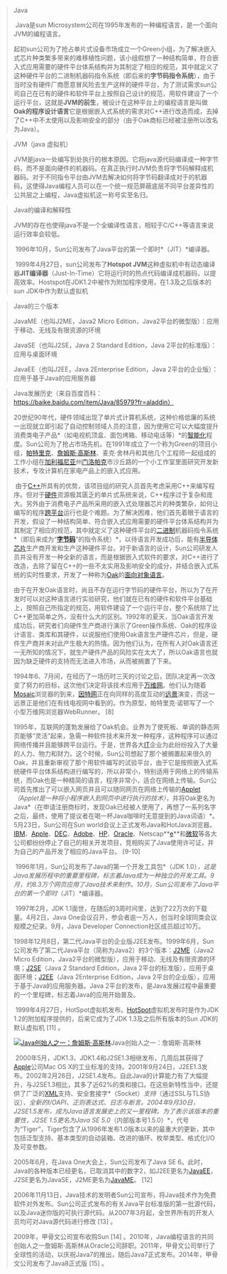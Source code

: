 > Java
>
> ​		Java是sun Microsystem公司在1995年发布的一种编程语言，是一个面向JVM的编程语言。
>
> ​		起初sun公司为了抢占单片式设备市场成立一个Green小组，为了解决嵌入式芯片种类繁多带来的难移植性问题，该小组假想了一种结构简单，符合嵌入式应用需要的硬件平台体系结构并为其制定了相应的规范，其中就定义了这种硬件平台的二进制机器码指令系统（即后来的**字节码指令系统**），由于当时没有硬件厂商愿意冒风险去生产这样的硬件平台，为了测试需求sun公司自己在已有的硬件和软件平台上按照自己设计的规范，用软件建设了一个运行平台，这就是**JVM的前生**，被设计在这种平台上的编程语言是叫做**Oak的程序设计语言**它是根据嵌入式系统的需求对C++进行改造而成，去掉了C++中不太使用以及影响安全的部分（由于Oak商标已经被注册所以改名为Java）。

> JVM（java 虚拟机）
>
> ​		JVM是java一处编写到处执行的根本原因。它将java源代码编译成一种字节码，而不是面向硬件的机器码。在真正执行时JVM负责将字节码解释成机器码。对于不同指令平台由JVM去解决如何将字节码翻译成对于的机器码，这使得Java编程人员可以在一个统一规范屏蔽底层不同平台差异性的公共层之上编程，Java虚拟机这一称号实至名归。

> Java的编译和解释性
>
> ​		JVM的存在也使得java不是一个全编译性语言，相较于C/C++等语言来说运行效率会较低。
>
> ​		1996年10月，Sun公司发布了Java平台的第一个即时*（JIT）*编译器。
>
> ​		1999年4月27日，sun公司发布了**Hotspot JVM**这种虚拟机中有动态编译器**JIT编译器**（Just-In-Time）它将运行时的热点代码编译成机器码，以提高效率。Hostspot在JDK1.2中被作为附加程序使用，在1.3及之后版本的sun JDK中作为默认虚拟机

> Java的三个版本
>
> JavaME（也叫J2ME，Java2 Micro Edition，Java2平台的微型版）：应用于移动、无线及有限资源的环境
>
> JavaSE（也叫J2SE，Java 2 Standard Edition，Java 2平台的标准版）：应用与桌面环境
>
> JavaEE（也叫J2EE，Java 2Enterprise Edition，Java 2平台的企业版）：应用于基于Java的应用服务器

> Java发展历史（来自百度百科：https://baike.baidu.com/item/Java/85979?fr=aladdin）
>
> ​		20世纪90年代，硬件领域出现了单片式计算机系统，这种价格低廉的系统一出现就立即引起了自动控制领域人员的注意，因为使用它可以大幅度提升消费类电子产品*（如电视机顶盒、面包烤箱、移动电话等）*的[智能化](https://baike.baidu.com/item/智能化)程度。Sun公司为了抢占市场先机，在1991年成立了一个称为Green的项目小组，[帕特里克](https://baike.baidu.com/item/帕特里克/4831889)、[詹姆斯·高斯林](https://baike.baidu.com/item/詹姆斯·高斯林)、麦克·舍林丹和其他几个工程师一起组成的工作小组在[加利福尼亚](https://baike.baidu.com/item/加利福尼亚)州[门洛帕克](https://baike.baidu.com/item/门洛帕克)市沙丘路的一个小工作室里面研究开发新技术，专攻计算机在家电产品上的嵌入式应用。
>
> ​		由于[C++](https://baike.baidu.com/item/C%2B%2B)所具有的优势，该项目组的研究人员首先考虑采用C++来编写程序。但对于[硬件](https://baike.baidu.com/item/硬件)资源极其匮乏的单片式系统来说，C++程序过于复杂和庞大。另外由于消费电子产品所采用的嵌入式处理器芯片的种类繁杂，如何让编写的程序[跨平台](https://baike.baidu.com/item/跨平台)运行也是个难题。为了解决困难，他们首先着眼于语言的开发，假设了一种结构简单、符合嵌入式应用需要的硬件平台体系结构并为其制定了相应的规范，其中就定义了这种硬件平台的[二进制](https://baike.baidu.com/item/二进制)机器码指令系统*（即后来成为“**[字节码](https://baike.baidu.com/item/字节码)**”的指令系统）*，以待语言开发成功后，能有[半导体芯片](https://baike.baidu.com/item/半导体芯片)生产商开发和生产这种硬件平台。对于新语言的设计，Sun公司研发人员并没有开发一种全新的语言，而是根据嵌入式软件的要求，对C++进行了改造，去除了留在C++的一些不太实用及影响安全的成分，并结合嵌入式系统的实时性要求，开发了一种称为[Oak](https://baike.baidu.com/item/Oak)的[面向对象语言](https://baike.baidu.com/item/面向对象语言)。
>
> ​		由于在开发Oak语言时，尚且不存在运行字节码的硬件平台，所以为了在开发时可以对这种语言进行实验研究，他们就在已有的硬件和软件平台基础上，按照自己所指定的规范，用软件建设了一个运行平台，整个系统除了比C++更加简单之外，没有什么大的区别。1992年的夏天，当Oak语言开发成功后，研究者们向硬件生产商进行演示了Green操作系统、Oak的程序设计语言、类库和其硬件，以说服他们使用Oak语言生产硬件芯片，但是，硬件生产商并未对此产生极大的热情。因为他们认为，在所有人对Oak语言还一无所知的情况下，就生产硬件产品的风险实在太大了，所以Oak语言也就因为缺乏硬件的支持而无法进入市场，从而被搁置了下来。
>
> ​		1994年6、7月间，在经历了一场历时三天的讨论之后，团队决定再一次改变了努力的目标，这次他们决定将该技术应用于[万维网](https://baike.baidu.com/item/万维网)。他们认为随着[Mosaic](https://baike.baidu.com/item/Mosaic)浏览器的到来，[因特网](https://baike.baidu.com/item/因特网)正在向同样的高度互动的[远景](https://baike.baidu.com/item/远景)演变，而这一远景正是他们在有线电视网中看到的。作为原型，帕特里克·诺顿写了一个小型万维网浏览器WebRunner。 [8] 
>
> ​		1995年，互联网的蓬勃发展给了Oak机会。业界为了使死板、单调的静态网页能够“灵活”起来，急需一种软件技术来开发一种程序，这种程序可以通过网络传播并且能够跨平台运行。于是，世界各大[IT](https://baike.baidu.com/item/IT/16684878)企业为此纷纷投入了大量的人力、物力和财力。这个时候，Sun公司想起了那个被搁置起来很久的Oak，并且重新审视了那个用软件编写的试验平台，由于它是按照嵌入式系统硬件平台体系结构进行编写的，所以非常小，特别适用于网络上的传输系统，而Oak也是一种精简的语言，程序非常小，适合在网络上传输。Sun公司首先推出了可以嵌入网页并且可以随同网页在网络上传输的[Applet](https://baike.baidu.com/item/Applet)*（Applet是一种将小程序嵌入到网页中进行执行的技术）*，并将Oak更名为Java*（在申请注册商标时，发现Oak已经被人使用了，再想了一系列名字之后，最终，使用了提议者在喝一杯Java咖啡时无意提到的Java词语）*。5月23日，Sun公司在Sun world会议上正式发布Java和HotJava浏览器。[IBM](https://baike.baidu.com/item/IBM/9190)、[Apple](https://baike.baidu.com/item/Apple/3860362)、[DEC](https://baike.baidu.com/item/DEC)、[Adobe](https://baike.baidu.com/item/Adobe)、[HP](https://baike.baidu.com/item/HP)、[Oracle](https://baike.baidu.com/item/Oracle)、Netscap**[e](https://baike.baidu.com/item/e)**和[微软](https://baike.baidu.com/item/微软)等各大公司都纷纷停止了自己的相关开发项目，竞相购买了Java使用许可证，并为自己的产品开发了相应的Java平台。 [9-10] 
>
> ​		1996年1月，Sun公司发布了Java的第一个开发工具包*（JDK 1.0）*，这是Java发展历程中的重要里程碑，标志着Java成为一种独立的开发工具。9月，约8.3万个网页应用了Java技术来制作。10月，Sun公司发布了Java平台的第一个即时*（JIT）*编译器。
>
> ​		1997年2月，JDK 1.1面世，在随后的3周时间里，达到了22万次的下载量。4月2日，Java One会议召开，参会者逾一万人，创当时全球同类会议规模之纪录。9月，Java Developer Connection社区成员超过10万。
>
> ​		1998年12月8日，第二代Java平台的企业版J2EE发布。1999年6月，Sun公司发布了第二代Java平台（简称为Java2）的3个版本：[J2ME](https://baike.baidu.com/item/J2ME)（Java2 Micro Edition，Java2平台的微型版），应用于移动、无线及有限资源的环境；[J2SE](https://baike.baidu.com/item/J2SE)（Java 2 Standard Edition，Java 2平台的标准版），应用于桌面环境；[J2EE](https://baike.baidu.com/item/J2EE)（Java 2Enterprise Edition，Java 2平台的企业版），应用于基于Java的应用服务器。Java 2平台的发布，是Java发展过程中最重要的一个里程碑，标志着Java的应用开始普及。
>
> ​		1999年4月27日，HotSpot虚拟机发布。[HotSpot](https://baike.baidu.com/item/HotSpot)虚拟机发布时是作为JDK 1.2的附加程序提供的，后来它成为了JDK 1.3及之后所有版本的Sun JDK的默认虚拟机 [11] 。
>
> [![Java创始人之一：詹姆斯·高斯林](image\format,f_auto)](https://baike.baidu.com/pic/Java/85979/0/a8ec8a13632762d04989f67ca7ec08fa503dc6ba?fr=lemma&ct=single)Java创始人之一：詹姆斯·高斯林
>
> ​		2000年5月，JDK1.3、JDK1.4和J2SE1.3相继发布，几周后其获得了[Apple](https://baike.baidu.com/item/Apple/3860362)公司Mac OS X的工业标准的支持。2001年9月24日，J2EE1.3发布。2002年2月26日，J2SE1.4发布。自此Java的计算能力有了大幅提升，与J2SE1.3相比，其多了近62%的类和接口。在这些新特性当中，还提供了广泛的[XML](https://baike.baidu.com/item/XML)支持、安全套接字*（Socket）*支持*（通过SSL与TLS协议）*、全新的I/OAPI、正则表达式、日志与断言。2004年9月30日，J2SE1.5发布，成为Java语言发展史上的又一里程碑。为了表示该版本的重要性，J2SE 1.5更名为Java SE 5.0*（内部版本号1.5.0）*，代号为“Tiger”，Tiger包含了从1996年发布1.0版本以来的最重大的更新，其中包括泛型支持、基本类型的自动装箱、改进的循环、枚举类型、格式化I/O及可变参数。
>
> 2005年6月，在Java One大会上，Sun公司发布了Java SE 6。此时，Java的各种版本已经更名，已取消其中的数字2，如J2EE更名为[JavaEE](https://baike.baidu.com/item/JavaEE)，J2SE更名为JavaSE，J2ME更名为[JavaME](https://baike.baidu.com/item/JavaME)。 [12] 
>
> ​		2006年11月13日，Java技术的发明者Sun公司宣布，将Java技术作为免费软件对外发布。Sun公司正式发布的有关Java平台标准版的第一批源代码，以及Java迷你版的可执行源代码。从2007年3月起，全世界所有的开发人员均可对Java源代码进行修改 [13] 。
>
> 2009年，甲骨文公司宣布收购Sun [14] 。2010年，Java编程语言的共同创始人之一詹姆斯·高斯林从Oracle公司辞职。2011年，甲骨文公司举行了全球性的活动，以庆祝Java7的推出，随后Java7正式发布。2014年，甲骨文公司发布了Java8正式版 [15] 。

